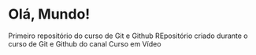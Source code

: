 # Olá, Mundo!
 Primeiro repositório do curso de Git e Github
 REpositório criado durante o curso de Git e Github do canal Curso em Vídeo
